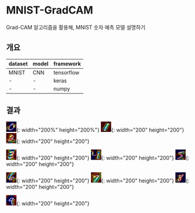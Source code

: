 # MNIST-GradCAM

Grad-CAM 알고리즘을 활용해, MNIST 숫자 예측 모델 설명하기

## 개요 

|dataset|model|framework|
|---|---|---|
|MNIST|CNN|tensorflow|
|-|-|keras|
|-|-|numpy|



## 결과

![image alt >](/cam/cam_0.jpg){: width="200%" height="200%"}
![image alt <](/cam/cam_1.jpg){: width="200" height="200"}
![image alt ><](/cam/cam_2.jpg){: width="200" height="200"}

![image alt >](/cam/cam_3.jpg){: width="200" height="200"}
![image alt <](/cam/cam_4.jpg){: width="200" height="200"}
![image alt ><](/cam/cam_5.jpg){: width="200" height="200"}

![image alt >](/cam/cam_6.jpg){: width="200" height="200"}
![image alt <](/cam/cam_7.jpg){: width="200" height="200"}
![image alt ><](/cam/cam_8.jpg){: width="200" height="200"}

![image alt >](/cam/cam_9.jpg){: width="200" height="200"}

